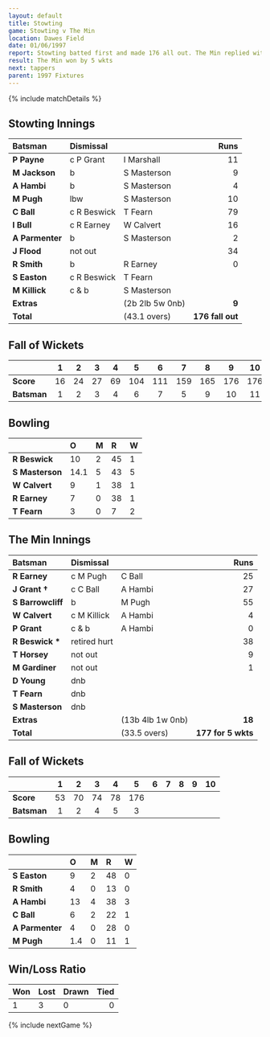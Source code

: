 ```yaml
---
layout: default
title: Stowting
game: Stowting v The Min
location: Dawes Field
date: 01/06/1997
report: Stowting batted first and made 176 all out. The Min replied with 177 for 5 wkts
result: The Min won by 5 wkts
next: tappers
parent: 1997 Fixtures
---
```


{% include matchDetails %}

## Stowting Innings

| Batsman | Dismissal |  | Runs |
|:---|:---|---|---:|
| **P Payne** | c P Grant | I Marshall | 11 |
| **M Jackson** | b | S Masterson | 9 |
| **A Hambi** | b | S Masterson | 4 |
| **M Pugh** | lbw | S Masterson | 10 |
| **C Ball** | c R Beswick | T Fearn | 79 |
| **I Bull** | c R Earney | W Calvert | 16 |
| **A Parmenter** | b | S Masterson | 2 |
| **J Flood** | not out |  | 34 |
| **R Smith** | b | R Earney | 0 |
| **S Easton** | c R Beswick | T Fearn |  |
| **M Killick** | c & b | S Masterson |  |
| **Extras** | | (2b 2lb 5w 0nb) | **9** |
| **Total** | | (43.1 overs) | **176 fall out** |

## Fall of Wickets

| | 1 | 2 | 3 | 4 | 5 | 6 | 7 | 8 | 9 | 10 |
|---|:---:|:---:|:---:|:---:|:---:|:---:|:---:|:---:|:---:|:---:|
| **Score** | 16 | 24 | 27 | 69 | 104 | 111 | 159 | 165 | 176 | 176 |
| **Batsman** | 1 | 2 | 3 | 4 | 6 | 7 | 5 | 9 | 10 | 11 |

## Bowling

| | O | M | R | W |
|---|:---|:---|:---|:---|
| **R Beswick** | 10 | 2 | 45 | 1 |
| **S Masterson** | 14.1 | 5 | 43 | 5 |
| **W Calvert** | 9 | 1 | 38 | 1 |
| **R Earney** | 7 | 0 | 38 | 1 |
| **T Fearn** | 3 | 0 | 7 | 2 |

## The Min Innings

| Batsman | Dismissal |  | Runs |
|:---|:---|---|---:|
| **R Earney** | c M Pugh | C Ball | 25 |
| **J Grant &#8224;** | c C Ball | A Hambi | 27 |
| **S Barrowcliff** | b | M Pugh | 55 |
| **W Calvert** | c M Killick | A Hambi | 4 |
| **P Grant** | c & b | A Hambi | 0 |
| **R Beswick &#42;** | retired hurt |  | 38 |
| **T Horsey** | not out |  | 9 |
| **M Gardiner** | not out |  | 1 |
| **D Young** | dnb |  |  |
| **T Fearn** | dnb |  |  |
| **S Masterson** | dnb |  |  |
| **Extras** | | (13b 4lb 1w 0nb) | **18** |
| **Total** | | (33.5 overs) | **177 for 5 wkts** |

## Fall of Wickets

| | 1 | 2 | 3 | 4 | 5 | 6 | 7 | 8 | 9 | 10 |
|---|:---:|:---:|:---:|:---:|:---:|:---:|:---:|:---:|:---:|:---:|
| **Score** | 53 | 70 | 74 | 78 |  176|  |  |  |  |  |
| **Batsman** | 1 | 2 | 4 | 5 | 3 |  |  |  |  |  |

## Bowling

| | O | M | R | W |
|---|:---|:---|:---|:---|
| **S Easton** | 9 | 2 | 48 | 0 |
| **R Smith** | 4 | 0 | 13 | 0 |
| **A Hambi** | 13 | 4 | 38 | 3 |
| **C Ball** | 6 | 2 | 22 | 1 |
| **A Parmenter** | 4 | 0 | 28 | 0 |
| **M Pugh** | 1.4 | 0 | 11 | 1 |

## Win/Loss Ratio

| Won | Lost | Drawn | Tied |
|:---|:---|:---|---:|
| 1 | 3 | 0 | 0 |

{% include nextGame %}